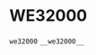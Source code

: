 # WE32000

`we32000`
`__we32000__`

<!---
#define CPP_PREDEFINES "-Dwe32000 -Du3b2 -Dunix -Asystem=unix -Acpu=we32000 -Amachine=we32000"
--->